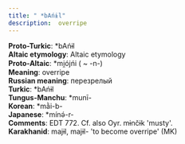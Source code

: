 ```yaml
---
title: " *bAńɨl"
description:  overripe
---
```


<strong>Proto-Turkic</strong>:  *bAńɨl<br>
<strong>Altaic etymology</strong>:  Altaic etymology<br>
<strong> Proto-Altaic</strong>:  *mi̯ójńi ( ~ -n-)<br>
<strong>Meaning</strong>:  overripe<br>
<strong>Russian meaning</strong>:  перезрелый<br>
<strong>Turkic</strong>:  *bAńɨl<br>
<strong>Tungus-Manchu</strong>:  *munī-<br>
<strong>Korean</strong>:  *mằi-b-<br>
<strong>Japanese</strong>:  *mínǝ́-r-<br>
<strong>Comments</strong>:  EDT 772. Cf. also Oyr. mɨnčɨk 'musty'.<br>
<strong>Karakhanid</strong>:  majɨl, majɨl- 'to become overripe' (MK)<br>


